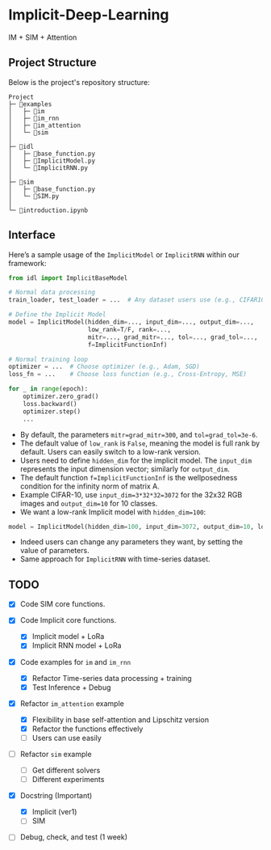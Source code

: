 # Implicit-Deep-Learning
IM + SIM + Attention

## Project Structure

Below is the project's repository structure:

```plaintext 
Project
├─ 📂examples                    
│   ├─ 📂im 
│   ├─ 📂im_rnn
│   ├─ 📂im_attention
│   └─ 📂sim
│   
├─ 📂idl
│   ├─ 📃base_function.py
│   ├─ 📃ImplicitModel.py
│   └─ 📃ImplicitRNN.py
│ 
├─ 📂sim
│   ├─ 📃base_function.py
│   └─ 📃SIM.py
│  
└─ 📃introduction.ipynb                    
```

## Interface

Here’s a sample usage of the `ImplicitModel` or ``ImplicitRNN`` within our framework:

```python
from idl import ImplicitBaseModel

# Normal data processing
train_loader, test_loader = ...  # Any dataset users use (e.g., CIFAR10, time-series, ...)

# Define the Implicit Model
model = ImplicitModel(hidden_dim=..., input_dim=..., output_dim=...,
                      low_rank=T/F, rank=...,
                      mitr=..., grad_mitr=..., tol=..., grad_tol=...,
                      f=ImplicitFunctionInf)

# Normal training loop
optimizer = ...  # Choose optimizer (e.g., Adam, SGD)
loss_fn = ...    # Choose loss function (e.g., Cross-Entropy, MSE)

for _ in range(epoch): 
    optimizer.zero_grad() 
    loss.backward()  
    optimizer.step()  
    ...
```

- By default, the parameters `mitr=grad_mitr=300`, and `tol=grad_tol=3e-6`.
- The default value of `low_rank` is `False`, meaning the model is full rank by default. Users can easily switch to a low-rank version.
- Users need to define `hidden_dim` for the implicit model. The `input_dim` represents the input dimension vector; similarly for `output_dim`.
- The default function `f=ImplicitFunctionInf` is the wellposedness condition for the infinity norm of matrix A.
- Example CIFAR-10, use `input_dim=3*32*32=3072` for the 32x32 RGB images and `output_dim=10` for 10 classes.
- We want a low-rank Implicit model with `hidden_dim=100`:

```python
model = ImplicitModel(hidden_dim=100, input_dim=3072, output_dim=10, low_rank=True, rank=2)
```
- Indeed users can change any parameters they want, by setting the value of parameters.
- Same approach for `ImplicitRNN` with time-series dataset.

## TODO

- [x] Code SIM core functions.
- [x] Code Implicit core functions.
   - [x] Implicit model + LoRa
   - [x] Implicit RNN model + LoRa
- [x] Code examples for `im` and `im_rnn` 
   - [x] Refactor Time-series data processing + training
   - [x] Test Inference + Debug   
- [x] Refactor `im_attention` example
   - [x] Flexibility in base self-attention and Lipschitz version
   - [x] Refactor the functions effectively
   - [ ] Users can use easily
- [ ] Refactor `sim` example
   - [ ] Get different solvers
   - [ ] Different experiments
- [x] Docstring (Important)
   - [x] Implicit (ver1)
   - [ ] SIM 
- [ ] Debug, check, and test (1 week)

